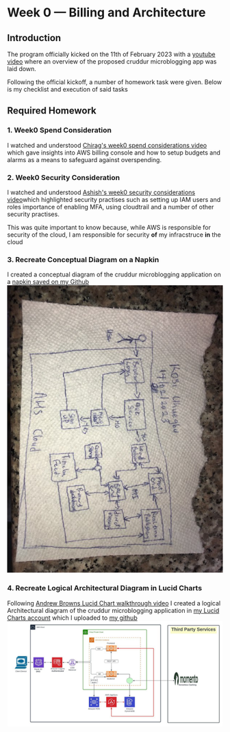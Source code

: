 # Week 0 — Billing and Architecture


## Introduction

The program officially kicked on the 11th of February 2023 with a [youtube video](https://www.youtube.com/watch?v=SG8blanhAOg&list=PLBfufR7vyJJ7k25byhRXJldB5AiwgNnWv&index=12) where an overview of the proposed cruddur microblogging app was laid down.

Following the official kickoff, a number of homework task were given. Below is my checklist and execution of said tasks


## Required Homework


### 1. Week0 Spend Consideration

I watched and understood [Chirag's week0 spend considerations video](https://www.youtube.com/watch?v=OVw3RrlP-sI&list=PLBfufR7vyJJ7k25byhRXJldB5AiwgNnWv&index=14) which gave insights into AWS billing console and how to setup budgets and alarms as a means to safeguard against overspending.


### 2. Week0 Security Consideration

I watched and understood [Ashish's week0 security considerations video](youtube.com/watch?v=OVw3RrlP-sI&list=PLBfufR7vyJJ7k25byhRXJldB5AiwgNnWv&index=15)which highlighted security practises such as setting up IAM users and roles importance of enabling MFA, using cloudtrail and a number of other security practises.

This was quite important to know because, while AWS is responsible for security of the cloud, I am responsible for security **of** my infracstruce **in** the cloud


### 3. Recreate Conceptual Diagram on a Napkin

I created a conceptual diagram of the cruddur microblogging application on a [napkin saved on my Github](https://github.com/superklex/aws-bootcamp-cruddur-2023/blob/week0/journal/myAssets/week0/myCruddurNapkinConceptualDiagram.jpeg)
![image of napkin conceptual diagram](/journal/myAssets/week0/myCruddurNapkinConceptualDiagram.jpeg)


### 4. Recreate Logical Architectural Diagram in Lucid Charts

Following [Andrew Browns Lucid Chart walkthrough video](https://www.youtube.com/watch?v=K6FDrI_tz0k&list=PLBfufR7vyJJ7k25byhRXJldB5AiwgNnWv&index=17) I created a logical Architectural diagram of the cruddur microblogging application in [my Lucid Charts account](https://lucid.app/lucidchart/8433e01a-0ee4-4ffb-be2f-ae881a524bc7/edit?invitationId=inv_da696cf9-dc84-4b71-8b7c-88afdb1979c5) which I uploaded to [my github](https://github.com/superklex/aws-bootcamp-cruddur-2023/blob/week0/journal/myAssets/week0/myCruddurLucidLogicalDiagram.jpeg)
![image of logical architectural diagram](/journal/myAssets/week0/myCruddurLucidLogicalDiagram.jpeg)


